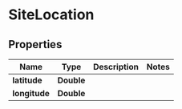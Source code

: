 

# SiteLocation


## Properties

Name | Type | Description | Notes
------------ | ------------- | ------------- | -------------
**latitude** | **Double** |  | 
**longitude** | **Double** |  | 



